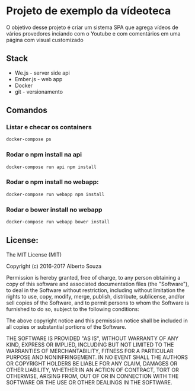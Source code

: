 # Projeto de exemplo da vídeoteca

O objetivo desse projeto é criar um sistema SPA que agrega vídeos de vários provedores inciando com o Youtube e com comentários em uma página com visual customizado

## Stack

- We.js - server side api
- Ember.js - web app
- Docker
- git - versionamento

## Comandos

### Listar e checar os containers

```sh
docker-compose ps
```

### Rodar o npm install na api

```sh
docker-compose run api npm install
```

### Rodar o npm install no webapp:

```sh
docker-compose run webapp npm install
```

### Rodar o bower install no webapp

```sh
docker-compose run webapp bower install
```

## License:

The MIT License (MIT)

Copyright (c) 2016-2017 Alberto Souza

Permission is hereby granted, free of charge, to any person obtaining a copy of this software and associated documentation files (the "Software"), to deal in the Software without restriction, including without limitation the rights to use, copy, modify, merge, publish, distribute, sublicense, and/or sell copies of the Software, and to permit persons to whom the Software is furnished to do so, subject to the following conditions:

The above copyright notice and this permission notice shall be included in all copies or substantial portions of the Software.

THE SOFTWARE IS PROVIDED "AS IS", WITHOUT WARRANTY OF ANY KIND, EXPRESS OR IMPLIED, INCLUDING BUT NOT LIMITED TO THE WARRANTIES OF MERCHANTABILITY, FITNESS FOR A PARTICULAR PURPOSE AND NONINFRINGEMENT. IN NO EVENT SHALL THE AUTHORS OR COPYRIGHT HOLDERS BE LIABLE FOR ANY CLAIM, DAMAGES OR OTHER LIABILITY, WHETHER IN AN ACTION OF CONTRACT, TORT OR OTHERWISE, ARISING FROM, OUT OF OR IN CONNECTION WITH THE SOFTWARE OR THE USE OR OTHER DEALINGS IN THE SOFTWARE.
